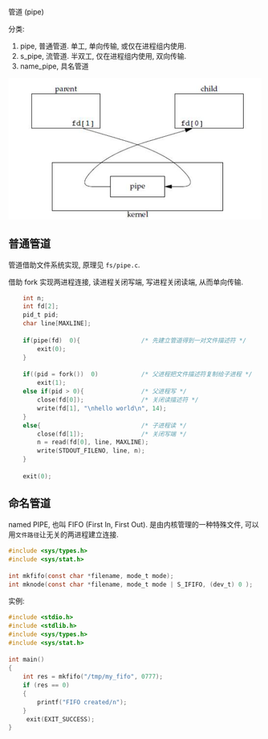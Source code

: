 管道 (pipe)

分类:
1. pipe, 普通管道. 单工, 单向传输, 或仅在进程组内使用.
2. s_pipe, 流管道. 半双工, 仅在进程组内使用, 双向传输.
3. name_pipe, 具名管道

![|300](../../attach/Pasted%20image%2020230619201928.png)

## 普通管道

管道借助文件系统实现, 原理见 `fs/pipe.c`. 

借助 fork 实现两进程连接, 读进程关闭写端, 写进程关闭读端, 从而单向传输.

```c
    int n;
    int fd[2];
    pid_t pid;
    char line[MAXLINE];

    if(pipe(fd)  0){                 /* 先建立管道得到一对文件描述符 */
        exit(0);
    }

    if((pid = fork())  0)            /* 父进程把文件描述符复制给子进程 */
        exit(1);
    else if(pid > 0){                /* 父进程写 */
        close(fd[0]);                /* 关闭读描述符 */
        write(fd[1], "\nhello world\n", 14);
    }
    else{                            /* 子进程读 */
        close(fd[1]);                /* 关闭写端 */
        n = read(fd[0], line, MAXLINE);
        write(STDOUT_FILENO, line, n);
    }

    exit(0);
```

## 命名管道

named PIPE, 也叫 FIFO (First In, First Out). 是由内核管理的一种特殊文件, 可以用`文件路径`让无关的两进程建立连接.

```c
#include <sys/types.h>
#include <sys/stat.h>

int mkfifo(const char *filename, mode_t mode);
int mknode(const char *filename, mode_t mode | S_IFIFO, (dev_t) 0 );
```

实例:
```c
#include <stdio.h>  
#include <stdlib.h>  
#include <sys/types.h>  
#include <sys/stat.h>  

int main()  
{  
    int res = mkfifo("/tmp/my_fifo", 0777);  
    if (res == 0)  
    {  
        printf("FIFO created/n");  
    }  
     exit(EXIT_SUCCESS);  
}
```